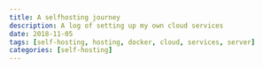 ```yaml
---
title: A selfhosting journey
description: A log of setting up my own cloud services
date: 2018-11-05
tags: [self-hosting, hosting, docker, cloud, services, server]
categories: [self-hosting]
---
```


## 

